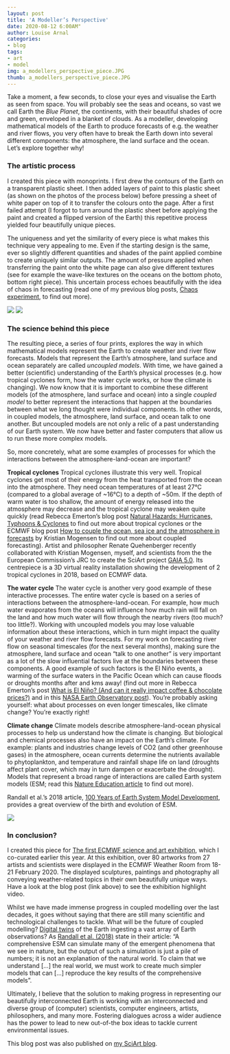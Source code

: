 ```yaml
---
layout: post
title: 'A Modeller’s Perspective'
date: 2020-08-12 6:00AM"
author: Louise Arnal
categories:
- blog
tags:
- art
- model
img: a_modellers_perspective_piece.JPG
thumb: a_modellers_perspective_piece.JPG
---
```

Take a moment, a few seconds, to close your eyes and visualise the Earth as seen from space. You will probably see the seas and oceans, so vast we call Earth the _Blue Planet_, the continents, with their beautiful shades of ocre and green, enveloped in a blanket of clouds. As a modeller, developing mathematical models of the Earth to produce forecasts of e.g. the weather and river flows, you very often have to break the Earth down into several different components: the atmosphere, the land surface and the ocean. Let’s explore together why!

### The artistic process

I created this piece with monoprints. I first drew the contours of the Earth on a transparent plastic sheet. I then added layers of paint to this plastic sheet (as shown on the photos of the process below) before pressing a sheet of white paper on top of it to transfer the colours onto the page. After a first failed attempt (I forgot to turn around the plastic sheet before applying the paint and created a flipped version of the Earth) this repetitive process yielded four beautifully unique pieces.

The uniqueness and yet the similarity of every piece is what makes this technique very appealing to me. Even if the starting design is the same, ever so slightly different quantities and shades of the paint applied combine to create uniquely similar outputs. The amount of pressure applied when transferring the paint onto the white page can also give different textures (see for example the wave-like textures on the oceans on the bottom photo, bottom right piece). This uncertain process echoes beautifully with the idea of chaos in forecasting (read one of my previous blog posts, [Chaos experiment](https://sciartfloods.wordpress.com/2018/10/08/chaos-experiment/), to find out more).

![](/Users/lla068/Documents/GitHub/uofs-comphyd.github.io/assets/img/artistic_process_1.png)
![](/Users/lla068/Documents/GitHub/uofs-comphyd.github.io/assets/img/artistic_process_2.jpg)

### The science behind this piece

The resulting piece, a series of four prints, explores the way in which mathematical models represent the Earth to create weather and river flow forecasts. Models that represent the Earth’s atmosphere, land surface and ocean separately are called _uncoupled models_. With time, we have gained a better (scientific) understanding of the Earth’s physical processes (e.g. how tropical cyclones form, how the water cycle works, or how the climate is changing). We now know that it is important to combine these different models (of the atmosphere, land surface and ocean) into a single _coupled model_ to better represent the interactions that happen at the boundaries between what we long thought were individual components. In other words, in coupled models, the atmosphere, land surface, and ocean talk to one another. But uncoupled models are not only a relic of a past understanding of our Earth system. We now have better and faster computers that allow us to run these more complex models.

So, more concretely, what are some examples of processes for which the interactions between the atmosphere-land-ocean are important?

**Tropical cyclones**
Tropical cyclones illustrate this very well. Tropical cyclones get most of their energy from the heat transported from the ocean into the atmosphere. They need ocean temperatures of at least 27°C (compared to a global average of ~16°C) to a depth of ~50m. If the depth of warm water is too shallow, the amount of energy released into the atmosphere may decrease and the tropical cyclone may weaken quite quickly (read Rebecca Emerton’s blog post [Natural Hazards: Hurricanes, Typhoons & Cyclones](https://rebeccaemertonphd.wordpress.com/2018/07/23/natural-hazards-hurricanes-typhoons-cyclones/) to find out more about tropical cyclones or the ECMWF blog post [How to couple the ocean, sea ice and the atmosphere in forecasts](https://www.ecmwf.int/en/about/media-centre/news/2018/how-couple-ocean-sea-ice-and-atmosphere-forecasts) by Kristian Mogensen to find out more about coupled forecasting). Artist and philosopher Renate Quehenberger recently collaborated with Kristian Mogensen, myself, and scientists from the the European Commission’s JRC to create the SciArt project [GAIA 5.0](https://www.ecmwf.int/en/newsletter/162/news/gaia-50-science-art-project-using-ecmwf-data). Its centrepiece is a 3D virtual reality installation showing the development of 2 tropical cyclones in 2018, based on ECMWF data.

**The water cycle**
The water cycle is another very good example of these interactive processes. The entire water cycle is based on a series of interactions between the atmosphere-land-ocean. For example, how much water evaporates from the oceans will influence how much rain will fall on the land and how much water will flow through the nearby rivers (too much? too little?). Working with uncoupled models you may lose valuable information about these interactions, which in turn might impact the quality of your weather and river flow forecasts. For my work on forecasting river flow on seasonal timescales (for the next several months), making sure the atmosphere, land surface and ocean “talk to one another” is very important as a lot of the slow influential factors live at the boundaries between these components. A good example of such factors is the El Niño events, a warming of the surface waters in the Pacific Ocean which can cause floods or droughts months after and kms away! (find out more in Rebecca Emerton’s post [What is El Niño? (And can it really impact coffee & chocolate prices?)](https://rebeccaemertonphd.wordpress.com/2018/06/25/what-is-el-nino-and-does-it-really-impact-coffee-and-chocolate-prices/) and in this [NASA Earth Observatory post](https://earthobservatory.nasa.gov/features/ElNino)). You’re probably asking yourself: what about processes on even longer timescales, like climate change? You’re exactly right!

**Climate change**
Climate models describe atmosphere-land-ocean physical processes to help us understand how the climate is changing. But biological and chemical processes also have an impact on the Earth’s climate. For example: plants and industries change levels of CO2 (and other greenhouse gases) in the atmosphere, ocean currents determine the nutrients available to phytoplankton, and temperature and rainfall shape life on land (droughts affect plant cover, which may in turn dampen or exacerbate the drought). Models that represent a broad range of interactions are called Earth system models (ESM; read this [Nature Education article](https://www.nature.com/scitable/knowledge/library/studying-and-projecting-climate-change-with-earth-103087065/) to find out more).

Randall et al.’s 2018 article, [100 Years of Earth System Model Development](https://journals.ametsoc.org/mono/article/doi/10.1175/AMSMONOGRAPHS-D-18-0018.1/274/100-Years-of-Earth-System-Model-Development), provides a great overview of the birth and evolution of ESM.

![](/Users/lla068/Documents/GitHub/uofs-comphyd.github.io/assets/img/a_modellers_perspective_piece.JPG)

### In conclusion?

I created this piece for [The first ECMWF science and art exhibition](https://www.ecmwf.int/en/about/media-centre/science-blog/2020/first-ecmwf-science-and-art-exhibition), which I co-curated earlier this year. At this exhibition, over 80 artworks from 27 artists and scientists were displayed in the ECMWF Weather Room from 18-21 February 2020. The displayed sculptures, paintings and photography all conveying weather-related topics in their own beautifully unique ways. Have a look at the blog post (link above) to see the exhibition highlight video.

Whilst we have made immense progress in coupled modelling over the last decades, it goes without saying that there are still many scientific and technological challenges to tackle. What will be the future of coupled modelling? [Digital twins](https://copernicus-masters.com/prize/esa-challenge/) of the Earth ingesting a vast array of Earth observations? As [Randall et al. (2018)](https://journals.ametsoc.org/mono/article/doi/10.1175/AMSMONOGRAPHS-D-18-0018.1/274/100-Years-of-Earth-System-Model-Development) state in their article: “A comprehensive ESM can simulate many of the emergent phenomena that we see in nature, but the output of such a simulation is just a pile of numbers; it is not an explanation of the natural world. To claim that we understand […] the real world, we must work to create much simpler models that can […] reproduce the key results of the comprehensive models”.

Ultimately, I believe that the solution to making progress in representing our beautifully interconnected Earth is working with an interconnected and diverse group of (computer) scientists, computer engineers, artists, philosophers, and many more. Fostering dialogues across a wider audience has the power to lead to new out-of-the box ideas to tackle current environmental issues.

This blog post was also published on [my SciArt blog](https://sciartfloods.wordpress.com/2020/08/07/a-modellers-perspective/).
